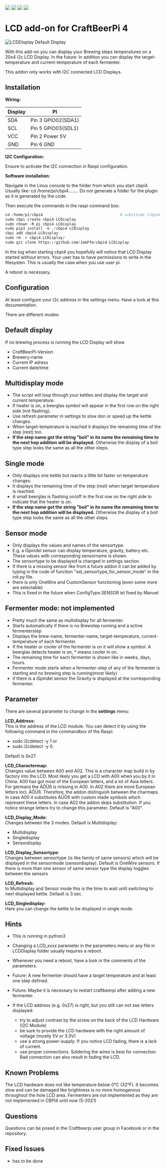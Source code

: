 ![](https://img.shields.io/badge/CBPi%204%20addin-functionable-green.svg)  ![](https://img.shields.io/github/license/JamFfm/cbpi4-LCDisplay) ![](https://img.shields.io/github/last-commit/JamFfm/cbpi4-LCDisplay.svg?style=flat) ![](https://img.shields.io/github/release-pre/JamFfm/cbpi4-LCDisplay.svg?style=flat)

# **LCD add-on for CraftBeerPi 4**

![](https://github.com/JamFfm/cbpi4-LCDisplay/blob/main/LCDPhoto.jpg "LCDDisplay Default Display")

With this add-on you can display your Brewing steps temperatures on a 20x4 i2c LCD Display.
In the future: In addition you can display the target-temperature and current-temperature of each fermenter.

This addon only works with I2C connected LCD Displays.

## Installation

**Wiring:**

Display|       PI
-------|--------------------
SDA    |  Pin 3 GPIO02(SDA1)
SCL    |  Pin 5 GPIO03(SDL1)
VCC    |  Pin 2 Power 5V
GND    |  Pin 6 GND

**I2C Configuration:**

Ensure to activate the I2C connection in Raspi configuration.

**Software installation:**

Navigate in the Linux console to the folder from which you start cbpi4.
Usually like: cd /home/pi/cbpi4........
Do not generate a folder for the plugin as it is generated by the code.

Then execute the commands in the raspi command box:

```python
cd /home/pi/cbpi4   			                    # subtitude /cbpi4 with your folder where you start cbpi. In this folder run the following commands
sudo cbpi create cbpi4-LCDisplay
sudo chown -R pi cbpi4-LCDisplay
sudo pip3 install -e ./cbpi4-LCDisplay
cbpi add cbpi4-LCDisplay
sudo rm -r cbpi4-LCDisplay/
sudo git clone https://github.com/JamFfm/cbpi4-LCDisplay
```

In the log when starting cbpi4 you hopefully will notice that LCD Display started without errors.
Your user has to have permissions to write in the filesysten. This is usually the case when you use user pi.

A reboot is necessary.

## Configuration

At least configure your i2c address in the settings menu. Have a look at this documentation.


There are different modes:

**Default display**
--------------

If no brewing process is running the LCD Display will show

- CraftBeerPi-Version 
- Brewery-name
- Current IP adress 
- Current date/time

**Multidisplay mode**
-----------------

- The script will loop through your kettles and display the target and current temperature. 
- If heater is on, a beerglas symbol will appear in the first row on the right side (not flashing).
- Use refresh parameter in settings to slow don or speed up the kettle changes.
- When target-temperature is reached it displays the remaining time of the step (rest) too.
- **If the step name got the string "boil" in its name the remaining time to the next hop addition 
will be displayed.** Otherwise the display of a boil type step looks the same as all the other steps.
  


**Single mode**
-----------

- Only displays one kettle but reacts a little bit faster on temperature changes. 
- It displays the remaining time of the step (rest) when target temperature is reached.
- A small beerglas is flashing on/off in the first row on the right side to indicate that the heater is on.
- **If the step name got the string "boil" in its name the remaining time to the next hop addition 
will be displayed.** Otherwise the display of a boil type step looks the same as all the other steps.


**Sensor mode**
-----------

- Only displays the values and names of the sensortype.
- E.g. a iSpindel sensor can display temperature, gravity, battery etc. These values with 
corresponding sensorname is shown.
- The sensortype to be displayed is changed in settings section.
- If there is a missing sensor like from a future addon it can be added by typing in the code of function
"set_sensortype_for_sensor_mode" in the init.py file. 
- there is only OneWire and CustomSensor functioning (even some more are selectable)
- This is fixed in the future when ConfigType.SENSOR ist fixed by Manuel




**Fermenter mode: not implemented**
--------------
- Pretty much the same as multidisplay for all fermenter.
- Starts automatically if there is no Brewstep running and a active fermenterstep
- Displays the brew-name, fermenter-name, target-temperature, current-temperature of each fermenter.
- If the heater or cooler of the fermenter is on it will show a symbol.
A beerglas detects heater is on, * means cooler in on.
- The remaining time for each fermenter is shown like in weeks, days, hours. 
- Fermenter mode starts when a fermenter-step of any of the fermenter is starting and no brewing step is running(most likely)
- if there is a iSpindel sensor the Gravity is displayed at the corresponding fermenter.

Parameter
---------

There are several parameter to change in the **settings** menu:


**LCD_Address:**    
This is the address of the LCD module. You can detect it by 
using the following command in the commandbox of the Raspi:   
- sudo i2cdetect -y 1 
or 
- sudo i2cdetect -y 0.

Default is 0x27.


**LCD_Charactermap:**     
Changes value between A00 and A02. This is a character map build in by factory into the LCD. 
Most likely you get a LCD with A00 when you by it in China. A00 has got most of the European letters, and a lot 
of Asia letters. For germans the ÄÖÜß is missing in A00. In A02 there are more European letters incl. ÄÖÜß.
Therefore, the addon distinguish between the charmaps. 
In case A00 it substitutes ÄÜÖß with custom made symbols which represent these letters.
In case A02 the addon skips substitution. If you notice strange letters try to change this parameter.
Default is "A00".

 
**LCD_Display_Mode:**     
Changes between the 3 modes. Default is Multidisplay:
- Multidisplay 
- Singledisplay
- Sensordisplay


**LCD_Display_Sensortype:**     
Changes between sensortype (is like family of same sensors) which will be displayed in 
the sensormode (sensordisplay). Default is OneWire sensors. If there is more than one sensor of same sensor 
type the display toggles between the sensors


**LCD_Refresh:**		  
In Multidisplay and Sensor mode this is the time to wait until switching to next displayed kettle. 
Default is 3 sec.
 

**LCD_Singledisplay:** 	  
Here you can change the kettle to be displayed in single mode.


## Hints

- This is running in python3
- Changing a LCD_xxxx parameter in the parameters menu or any
file in LCDDisplay folder usually requires a reboot.
- Whenever you need a reboot, have a look in the comments of the parameters.
- Future: A new fermenter should have a target temperature and at least one step defined.
- Future: Maybe it is necessary to restart craftbeerpi after adding a new fermenter. 

- If the LCD address (e.g. 0x27) is right, but you still can not see letters displayed:
  - try to adjust contrast by the screw on the back of the LCD Hardware (I2C Module)
  - be sure to provide the LCD hardware with the right amount of voltage (mostly 5V or 3.3V)
  - use a strong power-supply. If you notice LCD fading, there is a lack of current.
  - use proper connections. Soldering the wires is best for connection. Bad connection can also result in fading the LCD.


## Known Problems
The LCD hardware does not like temperature below 0°C (32°F). 
It becomes slow and can be damaged like brightness is no more homogenous throughout the hole LCD area.
Fermenters are not implemented as they are not implemented in CBPI4 until now (5-2021)


## Questions  
Questions can be posed in the Craftbeerpi user group in Facebook or in the repository.

## Fixed Issues
- has to be done

